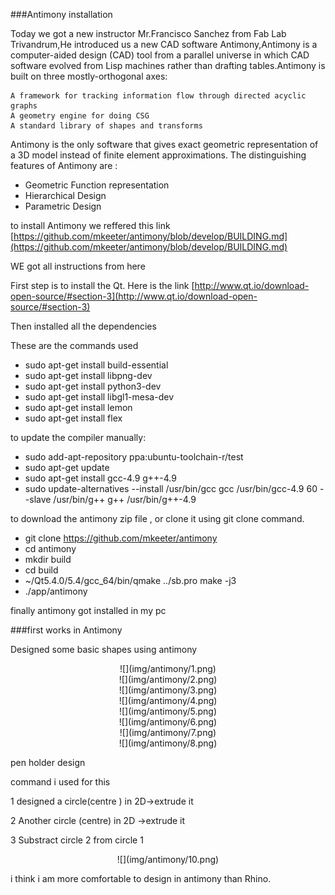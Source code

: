 ###Antimony installation  

Today we got a new instructor Mr.Francisco Sanchez from Fab Lab Trivandrum,He introduced us a new CAD software Antimony,Antimony is a computer-aided design (CAD) tool from a parallel universe in which CAD software evolved from Lisp machines rather than drafting tables.Antimony is built on three mostly-orthogonal axes:

    A framework for tracking information flow through directed acyclic graphs
    A geometry engine for doing CSG
    A standard library of shapes and transforms

Antimony is the only software that gives exact geometric representation of a 3D model instead of finite element approximations. The distinguishing features of Antimony are :

   * Geometric Function representation
   * Hierarchical Design
   * Parametric Design
   
to install Antimony we reffered  this link [https://github.com/mkeeter/antimony/blob/develop/BUILDING.md](https://github.com/mkeeter/antimony/blob/develop/BUILDING.md)

WE got all  instructions from here

 First step is to install the Qt. Here is the link [http://www.qt.io/download-open-source/#section-3](http://www.qt.io/download-open-source/#section-3)

Then installed  all the dependencies

These are the commands used

* sudo apt-get install build-essential
* sudo apt-get install libpng-dev
* sudo apt-get install python3-dev
* sudo apt-get install libgl1-mesa-dev
* sudo apt-get install lemon
* sudo apt-get install flex

to update the compiler manually:

* sudo add-apt-repository ppa:ubuntu-toolchain-r/test
* sudo apt-get update
* sudo apt-get install gcc-4.9 g++-4.9
* sudo update-alternatives --install /usr/bin/gcc gcc /usr/bin/gcc-4.9 60 --slave /usr/bin/g++ g++ /usr/bin/g++-4.9

 to download the antimony zip file , or clone it using git clone command.

* git clone https://github.com/mkeeter/antimony
* cd antimony
* mkdir build
* cd build
* ~/Qt5.4.0/5.4/gcc_64/bin/qmake ../sb.pro make -j3
* ./app/antimony

finally antimony got installed in my pc

###first works in Antimony

Designed some basic shapes using antimony
<center>![](img/antimony/1.png)</center>

    
<center>![](img/antimony/2.png)</center>

<center>![](img/antimony/3.png)</center>

<center>![](img/antimony/4.png)</center>

<center>![](img/antimony/5.png)</center>

<center>![](img/antimony/6.png)</center>

<center>![](img/antimony/7.png)</center>

<center>![](img/antimony/8.png)</center>

pen holder design

command i used for this

1 designed a circle(centre ) in 2D->extrude it 

2 Another circle (centre) in 2D ->extrude it

3 Substract circle 2 from circle 1
<center>![](img/antimony/10.png)</center>

i think i am more comfortable to design in  antimony than Rhino.



